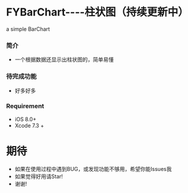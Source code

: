 # FYBarChart----柱状图（持续更新中）


a simple BarChart

### 简介
* 一个根据数据还显示出柱状图的，简单易懂

### 待完成功能

* 好多好多

### Requirement

* iOS 8.0+ 
* Xcode 7.3 +


# 期待
- 如果在使用过程中遇到BUG，或发现功能不够用，希望你能Issues我
- 如果觉得好用请Star!
- 谢谢!
